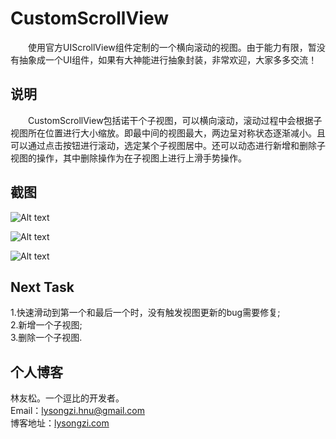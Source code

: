 # CustomScrollView
&emsp;&emsp;使用官方UIScrollView组件定制的一个横向滚动的视图。由于能力有限，暂没有抽象成一个UI组件，如果有大神能进行抽象封装，非常欢迎，大家多多交流！  

## 说明
&emsp;&emsp;CustomScrollView包括诺干个子视图，可以横向滚动，滚动过程中会根据子视图所在位置进行大小缩放。即最中间的视图最大，两边呈对称状态逐渐减小。且可以通过点击按钮进行滚动，选定某个子视图居中。还可以动态进行新增和删除子视图的操作，其中删除操作为在子视图上进行上滑手势操作。   

## 截图
![Alt text](https://github.com/lysongzi/CustomScrollView/raw/master/Screenshots/1.png)

![Alt text](https://github.com/lysongzi/CustomScrollView/raw/master/Screenshots/2.jpg)

![Alt text](https://github.com/lysongzi/CustomScrollView/raw/master/Screenshots/3.png)

## Next Task
1.快速滑动到第一个和最后一个时，没有触发视图更新的bug需要修复;    
2.新增一个子视图;   
3.删除一个子视图.   

## 个人博客
林友松。一个逗比的开发者。  
Email：lysongzi.hnu@gmail.com   
博客地址：[lysongzi.com](lysongzi.com)